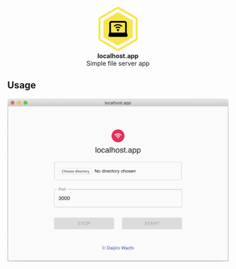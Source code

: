 <p align="center">
  <img src="./public/logo512.png" width=100 height=100 />
  <br />
  <b>localhost.app</b>
  <br />
  <span>Simple file server app</span>
</p>

## Usage

![img](./image.png)
